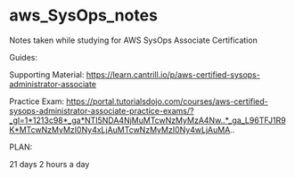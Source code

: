 # aws_SysOps_notes
Notes taken while studying for AWS SysOps Associate Certification


Guides:

Supporting Material:
https://learn.cantrill.io/p/aws-certified-sysops-administrator-associate



Practice Exam:
https://portal.tutorialsdojo.com/courses/aws-certified-sysops-administrator-associate-practice-exams/?_gl=1*1213c98*_ga*NTI5NDA4NjMuMTcwNzMyMzA4Nw..*_ga_L96TFJ1R9K*MTcwNzMyMzI0Ny4xLjAuMTcwNzMyMzI0Ny4wLjAuMA..



PLAN:

21 days 2 hours a day
